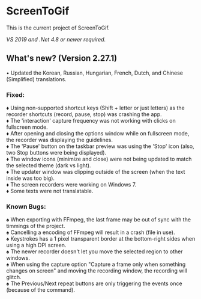 ﻿# ScreenToGif  

This is the current project of ScreenToGif.  

_VS 2019 and .Net 4.8 or newer required._


## What's new? (Version 2.27.1)

• Updated the Korean, Russian, Hungarian, French, Dutch, and Chinese (Simplified) translations.  

### Fixed:

♦ Using non-supported shortcut keys (Shift + letter or just letters) as the recorder shortcuts (record, pause, stop) was crashing the app.  
♦ The 'interaction' capture frequency was not working with clicks on fullscreen mode.  
♦ After opening and closing the options window while on fullscreen mode, the recorder was displaying the guidelines.  
♦ The 'Pause' button on the taskbar preview was using the 'Stop' icon (also, two Stop buttons were being displayed).  
♦ The window icons (minimize and close) were not being updated to match the selected theme (dark vs light).  
♦ The updater window was clipping outside of the screen (when the text inside was too big).  
♦ The screen recorders were working on Windows 7.  
♦ Some texts were not translatable.  

### Known Bugs:
  
♠ When exporting with FFmpeg, the last frame may be out of sync with the timmings of the project.  
♠ Cancelling a encoding of FFmpeg will result in a crash (file in use).  
♠ Keystrokes has a 1 pixel transparent border at the bottom-right sides when using a high DPI screen.  
♠ The newer recorder doesn't let you move the selected region to other windows.  
♠ When using the capture option "Capture a frame only when something changes on screen" and moving the recording window, the recording will glitch.  
♠ The Previous/Next repeat buttons are only triggering the events once (because of the command).   
